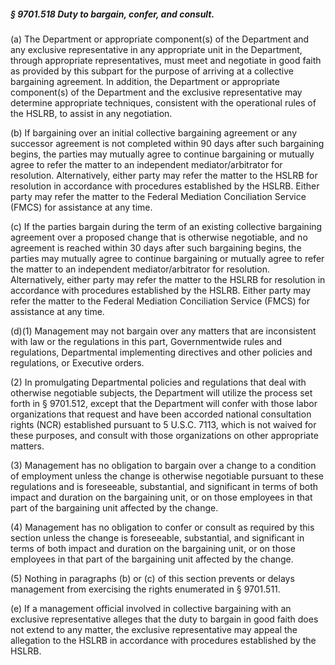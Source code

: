 ##### § 9701.518 Duty to bargain, confer, and consult. #####

(a) The Department or appropriate component(s) of the Department and any exclusive representative in any appropriate unit in the Department, through appropriate representatives, must meet and negotiate in good faith as provided by this subpart for the purpose of arriving at a collective bargaining agreement. In addition, the Department or appropriate component(s) of the Department and the exclusive representative may determine appropriate techniques, consistent with the operational rules of the HSLRB, to assist in any negotiation.

(b) If bargaining over an initial collective bargaining agreement or any successor agreement is not completed within 90 days after such bargaining begins, the parties may mutually agree to continue bargaining or mutually agree to refer the matter to an independent mediator/arbitrator for resolution. Alternatively, either party may refer the matter to the HSLRB for resolution in accordance with procedures established by the HSLRB. Either party may refer the matter to the Federal Mediation Conciliation Service (FMCS) for assistance at any time.

(c) If the parties bargain during the term of an existing collective bargaining agreement over a proposed change that is otherwise negotiable, and no agreement is reached within 30 days after such bargaining begins, the parties may mutually agree to continue bargaining or mutually agree to refer the matter to an independent mediator/arbitrator for resolution. Alternatively, either party may refer the matter to the HSLRB for resolution in accordance with procedures established by the HSLRB. Either party may refer the matter to the Federal Mediation Conciliation Service (FMCS) for assistance at any time.

(d)(1) Management may not bargain over any matters that are inconsistent with law or the regulations in this part, Governmentwide rules and regulations, Departmental implementing directives and other policies and regulations, or Executive orders.

(2) In promulgating Departmental policies and regulations that deal with otherwise negotiable subjects, the Department will utilize the process set forth in § 9701.512, except that the Department will confer with those labor organizations that request and have been accorded national consultation rights (NCR) established pursuant to 5 U.S.C. 7113, which is not waived for these purposes, and consult with those organizations on other appropriate matters.

(3) Management has no obligation to bargain over a change to a condition of employment unless the change is otherwise negotiable pursuant to these regulations and is foreseeable, substantial, and significant in terms of both impact and duration on the bargaining unit, or on those employees in that part of the bargaining unit affected by the change.

(4) Management has no obligation to confer or consult as required by this section unless the change is foreseeable, substantial, and significant in terms of both impact and duration on the bargaining unit, or on those employees in that part of the bargaining unit affected by the change.

(5) Nothing in paragraphs (b) or (c) of this section prevents or delays management from exercising the rights enumerated in § 9701.511.

(e) If a management official involved in collective bargaining with an exclusive representative alleges that the duty to bargain in good faith does not extend to any matter, the exclusive representative may appeal the allegation to the HSLRB in accordance with procedures established by the HSLRB.